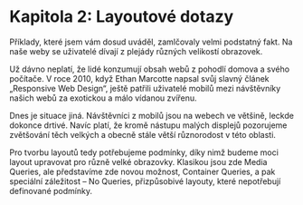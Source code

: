 # Kapitola 2: Layoutové dotazy

Příklady, které jsem vám dosud uváděl, zamlčovaly velmi podstatný fakt. Na naše weby se uživatelé dívají z plejády různých velikostí obrazovek.

Už dávno neplatí, že lidé konzumují obsah webů z pohodlí domova a svého počítače. V roce 2010, když Ethan Marcotte napsal svůj slavný článek „Responsive Web Design“, ještě patřili uživatelé mobilů mezi návštěvníky našich webů za exotickou a málo vídanou zvířenu.

Dnes je situace jiná. Návštěvníci z mobilů jsou na webech ve většině, leckde dokonce drtivé. Navíc platí, že kromě nástupu malých displejů pozorujeme zvětšování těch velkých a obecně stále větší různorodost v této oblasti.

Pro tvorbu layoutů tedy potřebujeme podmínky, díky nimž budeme moci layout upravovat pro různě velké obrazovky. Klasikou jsou zde Media Queries, ale představíme zde novou možnost, Container Queries, a pak speciální záležitost – No Queries, přizpůsobivé layouty, které nepotřebují definované podmínky.
